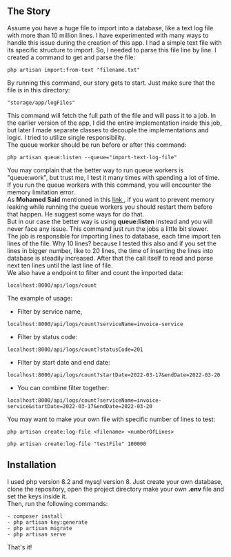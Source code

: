 ## The Story

Assume you have a huge file to import into a database, like a text log file with more than 10 million lines. I have experimented with many ways to handle this issue during the creation of this app.
I had a simple text file with its specific structure to import. So, I needed to parse this file line by line. I created a command to get and parse the file:   
```
php artisan import:from-text "filename.txt"
```   
By running this command, our story gets to start. Just make sure that the file is in this directory:    
````
"storage/app/logFiles"
````   
This command will fetch the full path of the file and will pass it to a job. In the earlier version of the app, I did the entire implementation inside this job, but later I made separate classes to decouple the implementations and logic. I tried to utilize single responsibility.  
The queue worker should be run before or after this command:   
````
php artisan queue:listen --queue="import-text-log-file"
````
You may complain that the better way to run queue workers is "queue:work", but trust me, I test it many times with spending a lot of time. If you run the queue workers with this command, you will encounter the memory limitation error.  
As **Mohamed Said**  mentioned in this [link ](https://divinglaravel.com/avoiding-memory-leaks-when-running-laravel-queue-workers), if you want to prevent memory leaking while running the queue workers you should restart them before that happen. He suggest some ways for do that.   
But in our case the better way is using **queue:listen** instead and you will never face any issue. This command just run the jobs a little bit slower.   
The job is responsible for importing lines to database, each time import ten lines of the file. Why 10 lines? because I tested this also and if you set the lines in bigger number, like to 20 lines, the time of inserting the lines into database is steadily increased.
After that the call itself to read and parse next ten lines until the last line of file.   
We also have a endpoint to filter and count the imported data:     
````
localhost:8000/api/logs/count
````
The example of usage:   
- Filter by service name,
````
localhost:8000/api/logs/count?serviceName=invoice-service
````

- Filter by status code:   
````
localhost:8000/api/logs/count?statusCode=201
````

- Filter by start date and end date:   
````
localhost:8000/api/logs/count?startDate=2022-03-17&endDate=2022-03-20
````

- You can combine filter together:   

````
localhost:8000/api/logs/count?serviceName=invoice-service&startDate=2022-03-17&endDate=2022-03-20
````

You may want to make your own file with specific number of lines to test:     
```
php artisan create:log-file <filename> <numberOfLines>

php artisan create:log-file "testFile" 100000
```
## Installation
I used php version 8.2 and mysql version 8.
Just create your own database, clone the repository, open the project directory make your own **.env** file and set the keys inside it.   
Then, run the following commands:
```
- composer install
- php artisan key:generate
- php artisan migrate
- php artisan serve
```
That's it!
